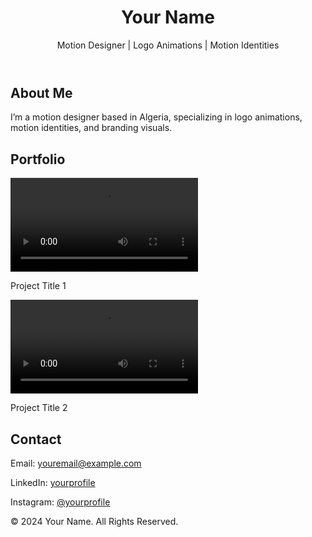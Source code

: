 <!DOCTYPE html>
<html lang="en">
<head>
  <meta charset="UTF-8">
  <meta name="viewport" content="width=device-width, initial-scale=1.0">
  <title>Motion Design Portfolio</title>
  <link rel="stylesheet" href="styles.css">
</head>
<body>
  <header>
    <h1>Your Name</h1>
    <p>Motion Designer | Logo Animations | Motion Identities</p>
  </header>

  <section id="about">
    <h2>About Me</h2>
    <p>I’m a motion designer based in Algeria, specializing in logo animations, motion identities, and branding visuals.</p>
  </section>

  <section id="portfolio">
    <h2>Portfolio</h2>
    <div class="video-grid">
      <div class="video-item">
        <video controls>
          <source src="video1.mp4" type="video/mp4">
          Your browser does not support the video tag.
        </video>
        <p>Project Title 1</p>
      </div>
      <div class="video-item">
        <video controls>
          <source src="video2.mp4" type="video/mp4">
          Your browser does not support the video tag.
        </video>
        <p>Project Title 2</p>
      </div>
    </div>
  </section>

  <section id="contact">
    <h2>Contact</h2>
    <p>Email: <a href="mailto:youremail@example.com">youremail@example.com</a></p>
    <p>LinkedIn: <a href="https://linkedin.com/in/yourprofile" target="_blank">yourprofile</a></p>
    <p>Instagram: <a href="https://instagram.com/yourprofile" target="_blank">@yourprofile</a></p>
  </section>

  <footer>
    <p>© 2024 Your Name. All Rights Reserved.</p>
  </footer>
</body>
</html>
